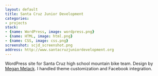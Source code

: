 ```yaml
---
layout: default
title: Santa Cruz Junior Development
categories:
- projects
stack:
- {name: WordPress, image: wordpress.png}
- {name: HTML, image: html.png}
- {name: CSS, image: css.png}
screenshot: scjd_screenshot.png
address: http://www.santacruzjuniordevelopment.org
---
```


WordPress site for Santa Cruz high school mountain bike team. Design by <a href="http://www.meganmelack.com">Megan Melack</a>. I handled theme customization and Facebook integration.